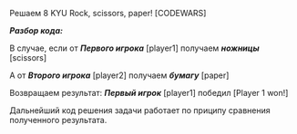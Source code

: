 Решаем  8 KYU
Rock, scissors, paper! [CODEWARS]

_**Разбор кода:**_

В случае, если от _**Первого игрока**_ [player1] получаем _**ножницы**_ [scissors]

А от _**Второго игрока**_ [player2] получаем _**бумагу**_ [paper]

Возвращаем результат: _**Первый игрок**_ [player1] победил [Player 1 won!]


Дальнейший код решения задачи работает по приципу сравнения полученного результата.
